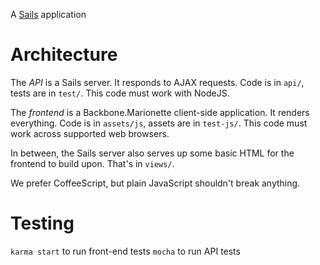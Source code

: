 A [Sails](http://sailsjs.org) application

# Architecture

The *API* is a Sails server. It responds to AJAX requests. Code is in `api/`, tests are in `test/`. This code must work with NodeJS.

The *frontend* is a Backbone.Marionette client-side application. It renders everything. Code is in `assets/js`, assets are in `test-js/`. This code must work across supported web browsers.

In between, the Sails server also serves up some basic HTML for the frontend to build upon. That's in `views/`.

We prefer CoffeeScript, but plain JavaScript shouldn't break anything.

# Testing

`karma start` to run front-end tests
`mocha` to run API tests

